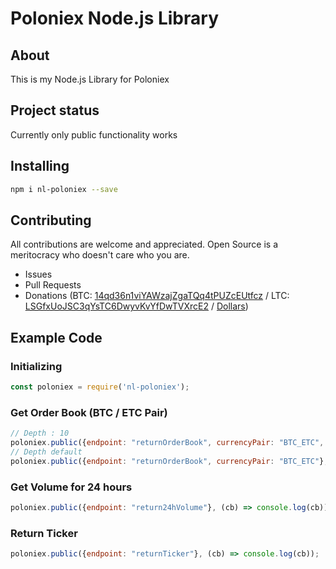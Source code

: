 # Poloniex Node.js Library

## About

This is my Node.js Library for Poloniex

## Project status

Currently only public functionality works

## Installing

```bash
npm i nl-poloniex --save
```

## Contributing

All contributions are welcome and appreciated. Open Source is a meritocracy who doesn't care who you are.

* Issues
* Pull Requests
* Donations (BTC: [14qd36n1viYAWzajZgaTQq4tPUZcEUtfcz](http://blockr.io/address/info/14qd36n1viYAWzajZgaTQq4tPUZcEUtfcz) / LTC: [LSGfxUoJSC3qYsTC6DwyvKvYfDwTVXrcE2](http://ltc.blockr.io/address/info/LSGfxUoJSC3qYsTC6DwyvKvYfDwTVXrcE2) / [Dollars](https://donate.nolim1t.co))

## Example Code

### Initializing

```javascript
const poloniex = require('nl-poloniex');
```

### Get Order Book (BTC / ETC Pair)

```javascript
// Depth : 10
poloniex.public({endpoint: "returnOrderBook", currencyPair: "BTC_ETC", depth: 10}, (cb) => console.log(cb));
// Depth default
poloniex.public({endpoint: "returnOrderBook", currencyPair: "BTC_ETC"}, (cb) => console.log(cb));
```

### Get Volume for 24 hours

```javascript
poloniex.public({endpoint: "return24hVolume"}, (cb) => console.log(cb));
```

### Return Ticker

```javascript
poloniex.public({endpoint: "returnTicker"}, (cb) => console.log(cb));
```
